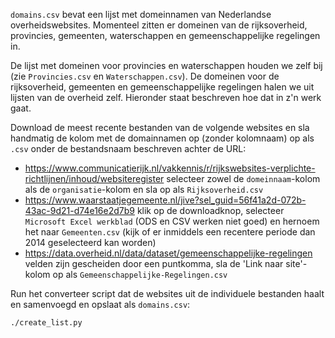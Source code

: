 `domains.csv` bevat een lijst met domeinnamen van Nederlandse overheidswebsites. Momenteel zitten er domeinen van de rijksoverheid, provincies, gemeenten, waterschappen en gemeenschappelijke regelingen in.

De lijst met domeinen voor provincies en waterschappen houden we zelf bij (zie `Provincies.csv` en `Waterschappen.csv`). De domeinen voor de rijksoverheid, gemeenten en gemeenschappelijke regelingen halen we uit lijsten van de overheid zelf. Hieronder staat beschreven hoe dat in z'n werk gaat.

Download de meest recente bestanden van de volgende websites en sla handmatig de kolom met de domainnamen op (zonder kolomnaam) op als `.csv` onder de bestandsnaam beschreven achter de URL:
- https://www.communicatierijk.nl/vakkennis/r/rijkswebsites-verplichte-richtlijnen/inhoud/websiteregister selecteer zowel de `domeinnaam`-kolom als de `organisatie`-kolom en sla op als `Rijksoverheid.csv`
- https://www.waarstaatjegemeente.nl/jive?sel_guid=56f41a2d-072b-43ac-9d21-d74e16e2d7b9 klik op de downloadknop, selecteer `Microsoft Excel werkblad` (ODS en CSV werken niet goed) en hernoem het naar `Gemeenten.csv` (kijk of er inmiddels een recentere periode dan 2014 geselecteerd kan worden)
- https://data.overheid.nl/data/dataset/gemeenschappelijke-regelingen velden zijn gescheiden door een puntkomma, sla de 'Link naar site'-kolom op als `Gemeenschappelijke-Regelingen.csv`

Run het converteer script dat de websites uit de individuele bestanden haalt en samenvoegd en opslaat als `domains.csv`:

    ./create_list.py
